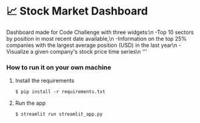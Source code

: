 # :chart_with_upwards_trend: Stock Market Dashboard

Dashboard made for Code Challenge with three widgets:\n
-Top 10 sectors by position in most recent date available,\n
-Information on the top 25% companies with the largest average position (USD) in the last year\n
-Visualize a given company's stock price time series\n
'''

### How to run it on your own machine

1. Install the requirements

   ```
   $ pip install -r requirements.txt
   ```

2. Run the app

   ```
   $ streamlit run streamlit_app.py
   ```
